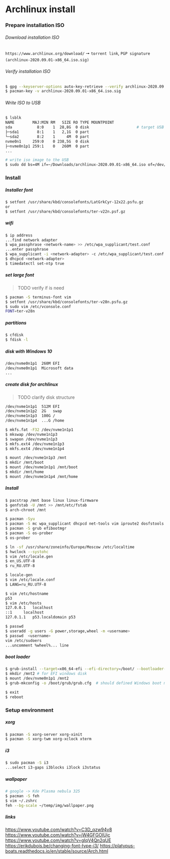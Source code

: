 # Archlinux install



### Prepare installation ISO

###### Download installation ISO

`https://www.archlinux.org/download/` 🠖 `torrent link`, `PGP signature (archlinux-2020.09.01-x86_64.iso.sig)`



###### Verify installation ISO

```bash
$ gpg --keyserver-options auto-key-retrieve --verify archlinux-2020.09.01-x86_64.iso.sig
$ pacman-key -v archlinux-2020.09.01-x86_64.iso.sig
```



###### Write ISO to USB

```bash
$ lsblk
NAME        MAJ:MIN RM   SIZE RO TYPE MOUNTPOINT
sda           8:0    1  28,8G  0 disk                     # target USB flash
├─sda1        8:1    1   2,1G  0 part 
└─sda2        8:2    1     4M  0 part 
nvme0n1     259:0    0 238,5G  0 disk 
├─nvme0n1p1 259:1    0   260M  0 part 
...

# write iso image to the USB
$ sudo dd bs=4M if=~/Downloads/archlinux-2020.09.01-x86_64.iso of=/dev/sda status=progress oflag=sync
```



### Install

##### Installer font

```bash
$ setfont /usr/share/kbd/consolefonts/LatGrkCyr-12x22.psfu.gz
or
$ setfont /usr/share/kbd/consolefonts/ter-v22n.psf.gz
```



##### wifi

```bash
$ ip address
...find network adapter
$ wpa_passphrase <network-name> >> /etc/wpa_supplicant/test.conf
...enter passphrase
$ wpa_supplicant -i <network-adapter> -c /etc/wpa_supplicant/test.conf -B
$ dhcpcd <network-adapter>
$ timedatectl set-ntp true
```



##### set large font

> TODO verify if is need

```bash
$ pacman -S terminus-font vim
$ setfont /usr/share/kbd/consolefonts/ter-v28n.psfu.gz
$ sudo vim /etc/vconsole.conf
FONT=ter-v28n
```



##### partitions
```bash
$ cfdisk
$ fdisk -l
```



  ##### disk with Windows 10
```bash
/dev/nvme0n1p1  260M EFI
/dev/nvme0n1p1  Microsoft data
...
```



  ##### create disk for archlinux

> TODO clarify disk structure

```bash
/dev/nvme1n1p1  512M EFI
/dev/nvme1n1p2  2G   swap
/dev/nvme1n1p3  100G /
/dev/nvme1n1p4  ...G /home
```

```bash
$ mkfs.fat -F32 /dev/nvme1n1p1  
$ mkswap /dev/nvme1n1p3
$ swapon /dev/nvme1n1p3  
$ mkfs.ext4 /dev/nvme1n1p3
$ mkfs.ext4 /dev/nvme1n1p4
```

```bash
$ mount /dev/nvme1n1p3 /mnt
$ mkdir /mnt/boot
$ mount /dev/nvme1n1p1 /mnt/boot
$ mkdir /mnt/home
$ mount /dev/nvme1n1p4 /mnt/home
```



##### Install
```bash
$ pacstrap /mnt base linux linux-firmware
$ genfstab -U /mnt >> /mnt/etc/fstab
$ arch-chroot /mnt
```

```bash
$ pacman -Syu
$ pacman -S mc wpa_supplicant dhcpcd net-tools vim iproute2 dosfstools mtools sudo
$ pacman -S grub efibootmgr
$ pacman -S os-prober
$ os-prober
```

```bash
$ ln -sf /usr/share/zoneinfo/Europe/Moscow /etc/localtime
$ hwclock --systohc
$ vim /etc/locale.gen
$ en_US.UTF-8
$ ru_RU.UTF-8
```

```bash
$ locale-gen
$ vim /etc/locale.conf
$ LANG=ru_RU.UTF-8
```

```bash
$ vim /etc/hostname
p53
$ vim /etc/hosts
127.0.0.1	localhost
::1		localhost
127.0.1.1	p53.localdomain	p53
```

```bash
$ passwd
$ useradd -g users -G power,storage,wheel -m <username>
$ passwd  <username>
vim /etc/sudoers
...uncomment %wheel%... line
```



##### boot loader
```bash
$ grub-install --target=x86_64-efi --efi-directory=/boot/ --bootloader-id=GRUB
$ mkdir /mnt2 # for EFI windows disk
$ mount /dev/nvme0n1p1 /mnt2
$ grub-mkconfig -o /boot/grub/grub.cfg  # should defined Windows boot manager on /dev/nvme0n1p1 EFI
```

```bash
$ exit
$ reboot
```




### Setup environment

##### xorg
```bash
$ pacman -S xorg-server xorg-xinit
$ pacman -S xorg-twm xorg-xclock xterm
```




##### i3
```bash
$ sudo pacman -S i3
...select i3-gaps i3blocks i3lock i3status
```




##### wallpaper
```bash
# google -> Kde Plasma nebula 325
$ pacman -S feh
$ vim ~/.zshrc
feh --bg-scale ~/temp/img/wallpaper.png
```



##### links

https://www.youtube.com/watch?v=C3D_qzw94v8
https://www.youtube.com/watch?v=jW4GFGOIUjc
https://www.youtube.com/watch?v=gIqV4Qn2qUE
https://erikdubois.be/changing-font-type-i3/
https://platypus-boats.readthedocs.io/en/stable/source/Arch.html

